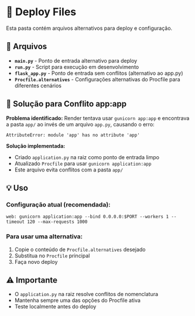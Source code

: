 # 🚀 Deploy Files

Esta pasta contém arquivos alternativos para deploy e configuração.

## 📁 Arquivos

- **`main.py`** - Ponto de entrada alternativo para deploy
- **`run.py`** - Script para execução em desenvolvimento
- **`flask_app.py`** - Ponto de entrada sem conflitos (alternativo ao app.py)
- **`Procfile.alternatives`** - Configurações alternativas do Procfile para diferentes cenários

## 🔧 Solução para Conflito app:app

**Problema identificado:** Render tentava usar `gunicorn app:app` e encontrava a pasta `app/` ao invés de um arquivo `app.py`, causando o erro:

```
AttributeError: module 'app' has no attribute 'app'
```

**Solução implementada:**

- Criado `application.py` na raiz como ponto de entrada limpo
- Atualizado `Procfile` para usar `gunicorn application:app`
- Este arquivo evita conflitos com a pasta `app/`

## 💡 Uso

### Configuração atual (recomendada):

```
web: gunicorn application:app --bind 0.0.0.0:$PORT --workers 1 --timeout 120 --max-requests 1000
```

### Para usar uma alternativa:

1. Copie o conteúdo de `Procfile.alternatives` desejado
2. Substitua no `Procfile` principal
3. Faça novo deploy

## ⚠️ Importante

- O `application.py` na raiz resolve conflitos de nomenclatura
- Mantenha sempre uma das opções do Procfile ativa
- Teste localmente antes do deploy

